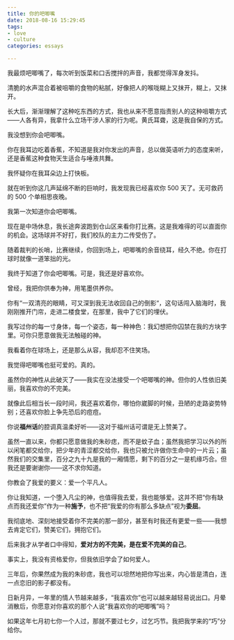 ```yaml
---
title: 你的吧唧嘴
date: 2018-08-16 15:29:45
tags:
- love
- culture
categories: essays

---
```

我最烦吧唧嘴了，每次听到饭菜和口舌搅拌的声音，我都觉得浑身发抖。

清脆的水声混合着被咀嚼的食物的粘腻，好像把人的喉咙糊上又抹开，糊上，又抹开。

长大后，渐渐理解了这种吃东西的方式，我也从来不愿意指责别人的这种咀嚼方式——人各有异，我拿什么立场干涉人家的行为呢。黄氏耳聋，这是我自保的方式。

我没想到你会吧唧嘴。

你在我耳边吃着香蕉，不知道是我对你发出的声音，总以做英语听力的态度来听，还是香蕉这种食物天生适合与唾液共舞。

我怀疑你在我耳朵边上打快板。

就在听到你这几声延绵不断的巨响时，我发现我已经喜欢你 500 天了。无可救药的 500 个单相思夜晚。

我第一次知道你会吧唧嘴。

现在是中场休息，我长途奔波跑到仓山区来看你打比赛。这是我难得的可以直面你的机会。这场球并不好打，我们校队的主力二传受伤了。

随着裁判的长哨，比赛继续，你回到场上，吧唧嘴的余音绕耳，经久不绝。你在打球时就像一道笨拙的光。

我终于知道了你会吧唧嘴。可是，我还是好喜欢你。

曾经，我把你供奉为神，用笔墨供养你。

你有“一双清亮的眼睛，可又深到我无法收回自己的倒影“，这句话闯入脑海时，我刚刚推开门帘，走进二楼食堂，在那里，我中了它们的埋伏。

我写过你的每一寸身体，每一个姿态，每一种神色：我幻想把你囚禁在我的方块字里。可你只愿意做我无法触碰的神。

我看着你在球场上，还是那么从容，我却忍不住笑场。

我觉得吧唧嘴也挺可爱的。真的。

虽然你的神性从此破灭了——我实在没法接受一个吧唧嘴的神。但你的人性依旧美丽，我喜欢你的不完美。

就像此后相当长一段时间，我还喜欢着你，哪怕你崴脚的时候，丑陋的走路姿势特别；还喜欢你脸上争先恐后的痘痘。

你说**福州话**的腔调真温柔好听——这对于福州话可谓是无上赞美了。

虽然一直以来，你都只愿意做我的朱砂痣，而不是蚊子血；虽然我把学习以外的所以闲笔都交给你，把少年的青涩都交给你，我也只被允许做你生命中的一片云；虽然我们的交集里，百分之九十九是我的一厢情愿，剩下的百分之一是机缘巧合。但我还是要谢谢你——这不求你知道。

你教会了我爱的要义：爱一个平凡人。

你让我知道，一个堕入凡尘的神，也值得我去爱，我也能够爱。这并不把“你有缺点而我还爱你”作为一种**施予**，也不把“我爱的你有那么多缺点”视为**委屈**。

我彻底地、深刻地接受着你不完美的那一部分，甚至有时我还有更爱一些——我想去肯定它们，赞美它们，拥抱它们。

后来我才从学者口中得知，**爱对方的不完美，是在爱不完美的自己**。

事实上，我没有资格爱你，但我依旧学会了如何爱人。

三年后，你果然成为我的朱砂痣，我也可以坦然地把你写出来，内心皆是清白，连一点恋旧的影子都没有。

日新月异，一年里的情人节越来越多，“我喜欢你”也可以越来越轻易说出口。月晕消散后，你愿意对你喜欢的那个人说“我喜欢你的吧唧嘴”吗？

如果这年七月初七你一个人过，那就不要过七夕，过乞巧节。我把我学来的“巧”分给你。
